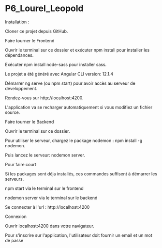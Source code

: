 # P6_Lourel_Leopold

Installation : 


Cloner ce projet depuis GitHub.


Faire tourner le Frontend


Ouvrir le terminal sur ce dossier et exécuter npm install pour installer les dépendances.

Exécuter npm install node-sass pour installer sass.

Le projet a été généré avec Angular CLI version: 12.1.4

Démarrer ng serve (ou npm start) pour avoir accès au serveur de développement.

Rendez-vous sur http://localhost:4200.

L'application va se recharger automatiquement si vous modifiez un fichier source.


Faire tourner le Backend


Ouvrir le terminal sur ce dossier.

Pour utiliser le serveur, chargez le package nodemon : npm install -g nodemon.

Puis lancez le serveur: nodemon server.


Pour faire court


Si les packages sont déja installés, ces commandes suffisent à démarrer les serveurs.


npm start via le terminal sur le frontend

nodemon server via le terminal sur le backend

Se connecter à l'url : http://localhost:4200


Connexion


Ouvrir localhost:4200 dans votre navigateur.

Pour s'inscrire sur l'application, l'utilisateur doit fournir un email et un mot de passe
